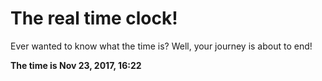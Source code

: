 # The real time clock!

Ever wanted to know what the time is? Well, your journey is about to end!

**The time is Nov 23, 2017, 16:22**
